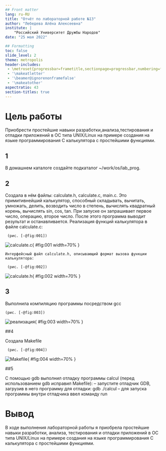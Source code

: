 ```yaml
---
## Front matter
lang: ru-RU
title: "Отчёт по лабораторной работе №13"
author: "Лебедева Алёна Алексеевна"
institute: |
	"Российский Университет Дружбы Народов"
date: "25 мая 2022"

## Formatting
toc: false
slide_level: 2
theme: metropolis
header-includes: 
 - \metroset{progressbar=frametitle,sectionpage=progressbar,numbering=fraction}
 - '\makeatletter'
 - '\beamer@ignorenonframefalse'
 - '\makeatother'
aspectratio: 43
section-titles: true
---
```


# Цель работы

Приобрести простейшие навыки разработки,анализа,тестирования и отладки приложений в ОС типа UNIX/Linux на примере создания на языке программирования С калькулятора с простейшими функциями.

## 1

В домашнем каталоге создайте подкаталог ~/work/os/lab_prog.

## 2

Создала в нём файлы: calculate.h, calculate.c, main.c. Это примитивнейший калькулятор, способный складывать, вычитать, умножать, делить, возводить число в степень, вычислять квадратный корень, вычислять sin, cos, tan. При запуске он запрашивает первое число, операцию, второе число. После этого программа выводит результат и останавливается.
    Реализация функций калькулятора в файле calculate.c:
    
     (рис. [-@fig:001])

![calculate.c](1.png){ #fig:001 width=70% }
    
    Интерфейсный файл calculate.h, описывающий формат вызова функции калькулятора:

     (рис. [-@fig:002])

![calculate.h](2.png){ #fig:002 width=70% }

## 3

 Выполнила компиляцию программы посредством gcc

    (рис. [-@fig:003])

![реализация](3.png){ #fig:003 width=70% }

##4

Создала Makefile

     (рис. [-@fig:004])

![Makefile](4.png){ #fig:004 width=70% }


##5

С помощью gdb выполнил отладку программы calcul (перед использованием gdb исправил Makefile): – запустите отладчик GDB, загрузив в него программу для отладки: gdb ./calcul – для запуска программы внутри отладчика ввел команду run

# Вывод

В ходе выполнения лабораторной работы я приобрела простейшие навыки разработки, анализа, тестирования и отладки приложений в ОС типа UNIX/Linux на примере создания на языке программирования C калькулятора с простейшими функциями.

